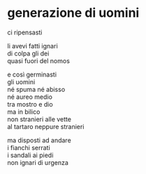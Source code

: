 # generazione di uomini

ci ripensasti

li avevi fatti ignari  
di colpa gli dei  
quasi fuori del nomos

e così germinasti  
gli uomini  
né spuma né abisso  
né aureo medio  
tra mostro e dio  
ma in bilico  
non stranieri alle vette  
al tartaro neppure stranieri

ma disposti ad andare  
i fianchi serrati  
i sandali ai piedi  
non ignari di urgenza
